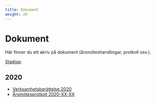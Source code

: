 ```yaml
---
title: Dokument
weight: 20
---
```


# Dokument

Här finner du ett akriv på dokument (årsmöteshandlingar, protkoll osv.).

[Stadgar]().

## 2020

* [Verksamhetsberättelse 2020]()
* [Årsmötesprotkoll 2020-XX-XX]()
